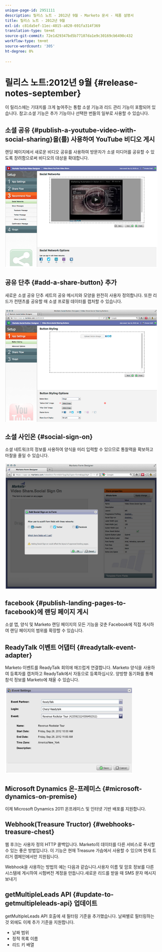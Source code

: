 ```yaml
---
unique-page-id: 2951111
description: 릴리스 노트 - 2012년 9월 - Marketo 문서 - 제품 설명서
title: 릴리스 노트 - 2012년 9월
exl-id: c81da5ef-11ec-4015-a820-691fa314f369
translation-type: tm+mt
source-git-commit: 72e1d29347bd5b77107da1e9c30169cb6490c432
workflow-type: tm+mt
source-wordcount: '305'
ht-degree: 0%

---
```


# 릴리스 노트:2012년 9월 {#release-notes-september}

이 릴리스에는 기대치를 크게 높여주는 통합 소셜 기능과 리드 관리 기능이 포함되어 있습니다. 참고:소셜 기능은 추가 기능이나 선택한 번들의 일부로 사용할 수 있습니다.

## 소셜 공유 {#publish-a-youtube-video-with-social-sharing}을(를) 사용하여 YouTube 비디오 게시

랜딩 페이지에서 새로운 비디오 공유를 사용하여 방문자가 소셜 미디어를 공유할 수 있도록 장려함으로써 비디오의 대상을 확대합니다.

![](assets/image2014-9-23-10-3a39-3a21.png)

## 공유 단추 {#add-a-share-button} 추가

새로운 소셜 공유 단추 세트의 공유 메시지와 모양을 완전히 사용자 정의합니다. 또한 리드가 컨텐츠를 공유할 때 소셜 프로필 데이터를 캡처할 수 있습니다.

![](assets/image2014-9-23-10-3a39-3a46.png)

## 소셜 사인온 {#social-sign-on}

소셜 네트워크의 정보를 사용하여 양식을 미리 입력할 수 있으므로 통찰력을 확보하고 마찰을 줄일 수 있습니다.

![](assets/image2014-9-23-10-3a40-3a2.png)

## facebook {#publish-landing-pages-to-facebook}에 랜딩 페이지 게시

소셜 앱, 양식 및 Marketo 랜딩 페이지의 모든 기능을 갖춘 Facebook에 직접 게시하여 랜딩 페이지의 범위를 확장할 수 있습니다.

## ReadyTalk 이벤트 어댑터 {#readytalk-event-adapter}

Marketo 이벤트를 ReadyTalk 회의에 매끄럽게 연결합니다. Marketo 양식을 사용하여 등록자를 캡처하고 ReadyTalk에서 자동으로 등록하십시오. 양방향 동기화를 통해 참석 정보를 Marketo에 채울 수 있습니다.

![](assets/image2014-9-23-10-3a40-3a16.png)

## Microsoft Dynamics 온-프레미스 {#microsoft-dynamics-on-premise}

이제 Microsoft Dynamics 2011 온프레미스 및 인터넷 기반 배포를 지원합니다.

## Webhook(Treasure Tructor) {#webhooks-treasure-chest}

웹 후크는 사용자 정의 HTTP 콜백입니다. Marketo의 데이터를 다른 서비스로 푸시할 수 있는 좋은 방법입니다. 이 기능은 현재 Treasure 가슴에서 사용할 수 있으며 현재 트리거 캠페인에서만 지원됩니다.

Webhook을 사용하는 방법의 예는 다음과 같습니다.사용자 이름 및 암호 정보를 다른 시스템에 게시하여 시험버전 계정을 만듭니다.새로운 리드를 받을 때 SMS 문자 메시지 보내기

## getMultipleLeads API {#update-to-getmultipleleads-api} 업데이트

getMultipleLeads API 호출에 새 필터링 기준을 추가했습니다. 날짜별로 필터링하는 것 외에도 이제 추가 기준을 지원합니다.

* 날짜 범위
* 정적 목록 이름
* 리드 키 배열
